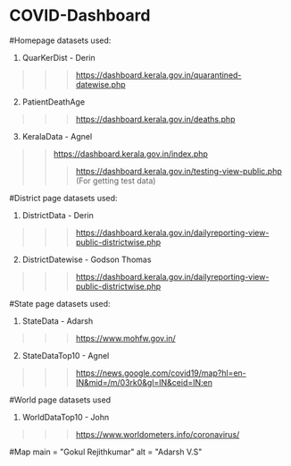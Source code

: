 # COVID-Dashboard
#Homepage datasets used:
1. QuarKerDist - Derin
>>> https://dashboard.kerala.gov.in/quarantined-datewise.php
2. PatientDeathAge
>>> https://dashboard.kerala.gov.in/deaths.php
3. KeralaData - Agnel
>> https://dashboard.kerala.gov.in/index.php
>>> https://dashboard.kerala.gov.in/testing-view-public.php (For getting test data)

#District page datasets used:
1. DistrictData - Derin
>>> https://dashboard.kerala.gov.in/dailyreporting-view-public-districtwise.php
2. DistrictDatewise - Godson Thomas
>>> https://dashboard.kerala.gov.in/dailyreporting-view-public-districtwise.php

#State page datasets used:
1. StateData - Adarsh
>>> https://www.mohfw.gov.in/
2. StateDataTop10 - Agnel
>>> https://news.google.com/covid19/map?hl=en-IN&mid=/m/03rk0&gl=IN&ceid=IN:en

#World page datasets used
1. WorldDataTop10 - John
>>> https://www.worldometers.info/coronavirus/

#Map
main = "Gokul Rejithkumar" alt = "Adarsh V.S"
